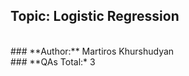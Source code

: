 ## **Topic: Logistic Regression**
<br>
### **Author:** Martiros Khurshudyan
<br>
### **QAs Total:* 3

